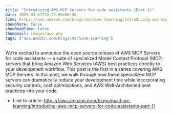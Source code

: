 ```yaml
---
title: "Introducing AWS MCP Servers for code assistants (Part 1)"
date: 2025-04-01T20:22:06+00:00
link: https://aws.amazon.com/blogs/machine-learning/introducing-aws-mcp-servers-for-code-assistants-part-1/
showShare: false
showReadTime: false
thumbnail: images/aws.png
tags: ["aws.amazon.com/blogs/machine-learning"]
---
```

We’re excited to announce the open source release of AWS MCP Servers for code assistants — a suite of specialized Model Context Protocol (MCP) servers that bring Amazon Web Services (AWS) best practices directly to your development workflow. This post is the first in a series covering AWS MCP Servers. In this post, we walk through how these specialized MCP servers can dramatically reduce your development time while incorporating security controls, cost optimizations, and AWS Well-Architected best practices into your code.

- Link to article: https://aws.amazon.com/blogs/machine-learning/introducing-aws-mcp-servers-for-code-assistants-part-1/